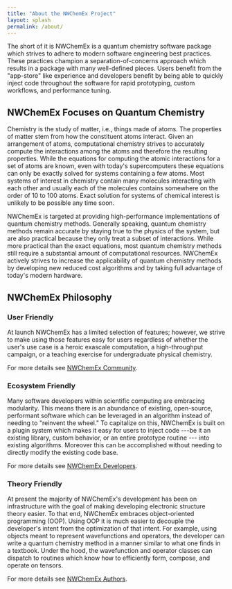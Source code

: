 ```yaml
---
title: "About the NWChemEx Project"
layout: splash
permalink: /about/
---
```


The short of it is NWChemEx is a quantum chemistry software package which
strives to adhere to modern software engineering best practices. These practices
champion a separation-of-concerns approach which results in a package with many
well-defined pieces. Users benefit from the "app-store" like experience
and developers benefit by being able to quickly inject code throughout the
software for rapid prototyping, custom workflows, and performance tuning.

## NWChemEx Focuses on Quantum Chemistry
Chemistry is the study of matter, i.e., things made of atoms. The properties of 
matter stem from how the constituent atoms interact. Given an arrangement of
atoms, computational chemistry strives to accurately compute the interactions
among the atoms and therefore the resulting properties. While the 
equations for computing the atomic interactions for a set of atoms are known, 
even with today's supercomputers these equations can only be exactly solved
for systems containing a few atoms. Most systems of interest in chemistry 
contain many molecules interacting with each other and usually each of the
molecules contains somewhere on the order of 10 to 100 atoms. Exact solution
for systems of chemical interest is unlikely to be possible any time soon.

NWChemEx is targeted at providing high-performance implementations of quantum
chemistry methods. Generally speaking, quantum chemistry methods remain 
accurate by staying true to the physics of the system, but are also practical 
because they only treat a subset of interactions. While more practical than
the exact equations, most quantum chemistry methods still require a substantial
amount of computational resources. NWChemEx actively strives to increase the
applicability of quantum chemistry methods by developing new reduced cost
algorithms and by taking full advantage of today's modern hardware.

## NWChemEx Philosophy

### User Friendly

At launch NWChemEx has a limited selection of features; however, we strive to
make using those features easy for users regardless of whether the user's use 
case is a heroic exascale computation, a high-throughput campaign, or a
teaching exercise for undergraduate physical chemistry. 

For more details see [NWChemEx Community](/community/).

### Ecosystem Friendly
Many software developers within scientific computing are embracing modularity.
This means there is an abundance of existing, open-source, performant software
which can be leveraged in an algorithm instead of needing to "reinvent the 
wheel." To capitalize on this, NWChemEx is built on a plugin system which makes 
it easy for users to inject code ---be it an existing library, custom behavior,
or an entire prototype routine --- into existing algorithms. Moreover this can
be accomplished without needing to directly modify the existing code base.

For more details see [NWChemEx Developers](/developer/).

### Theory Friendly
At present the majority of NWChemEx's development has been on infrastructure
with the goal of making developing electronic structure theory easier. To that 
end, NWChemEx embraces object-oriented programming (OOP). Using OOP it is much 
easier to decouple the developer's intent from the optimization of that intent. 
For example, using objects meant to represent wavefunctions and operators, the 
developer can write a quantum chemistry method in a manner similar to what one 
finds in a textbook. Under the hood, the wavefunction and operator classes can
dispatch to routines which know how to efficiently form, compose, and operate
on tensors. 

For more details see [NWChemEx Authors](/author/).